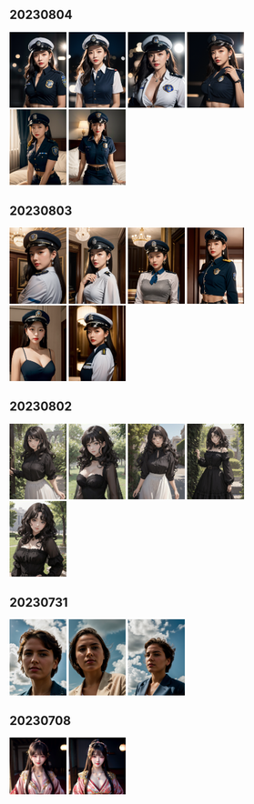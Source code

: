 ## 20230804
<img src="https://github.com/eric-projects/Stable-Diffusion-Pictures/blob/main/2023/20230804/00000726964990-人物.png" width="100px"> <img src="https://github.com/eric-projects/Stable-Diffusion-Pictures/blob/main/2023/20230804/00001726964991-人物.png" width="100px"> <img src="https://github.com/eric-projects/Stable-Diffusion-Pictures/blob/main/2023/20230804/000022999362575-人物.png" width="100px"> <img src="https://github.com/eric-projects/Stable-Diffusion-Pictures/blob/main/2023/20230804/000032999362576-人物.png" width="100px"> <img src="https://github.com/eric-projects/Stable-Diffusion-Pictures/blob/main/2023/20230804/00004562647704-人物.png" width="100px"> <img src="https://github.com/eric-projects/Stable-Diffusion-Pictures/blob/main/2023/20230804/00005562647705-人物.png" width="100px">

## 20230803
<img src="https://github.com/eric-projects/Stable-Diffusion-Pictures/blob/main/2023/20230803/000031431180734-人物.png" width="100px"> <img src="https://github.com/eric-projects/Stable-Diffusion-Pictures/blob/main/2023/20230803/000041431180735-人物.png" width="100px"> <img src="https://github.com/eric-projects/Stable-Diffusion-Pictures/blob/main/2023/20230803/000051431180736-人物.png" width="100px"> <img src="https://github.com/eric-projects/Stable-Diffusion-Pictures/blob/main/2023/20230803/00006910082986-人物.png" width="100px"> <img src="https://github.com/eric-projects/Stable-Diffusion-Pictures/blob/main/2023/20230803/00007910082987-人物.png" width="100px"> <img src="https://github.com/eric-projects/Stable-Diffusion-Pictures/blob/main/2023/20230803/00008910082988-人物.png" width="100px">

## 20230802
<img src="https://github.com/eric-projects/Stable-Diffusion-Pictures/blob/main/2023/20230802/000002698106278-人物.png" width="100px"> <img src="https://github.com/eric-projects/Stable-Diffusion-Pictures/blob/main/2023/20230802/000012698106279-人物.png" width="100px"> <img src="https://github.com/eric-projects/Stable-Diffusion-Pictures/blob/main/2023/20230802/000022698106280-人物.png" width="100px"> <img src="https://github.com/eric-projects/Stable-Diffusion-Pictures/blob/main/2023/20230802/000041561729128-人物.png" width="100px"> <img src="https://github.com/eric-projects/Stable-Diffusion-Pictures/blob/main/2023/20230802/000051561729129-人物.png" width="100px">

## 20230731
<img src="https://github.com/eric-projects/Stable-Diffusion-Pictures/blob/main/2023/20230731/000091738331892-人物.png" width="100px"> <img src="https://github.com/eric-projects/Stable-Diffusion-Pictures/blob/main/2023/20230731/000101738331893-人物.png" width="100px"> <img src="https://github.com/eric-projects/Stable-Diffusion-Pictures/blob/main/2023/20230731/000111738331894-人物.png" width="100px">

## 20230708
<img src="https://github.com/eric-projects/Stable-Diffusion-Pictures/blob/main/2023/20230708/00007166250247-人物-美女.png" width="100px"> <img src="https://github.com/eric-projects/Stable-Diffusion-Pictures/blob/main/2023/20230708/00006166250247-人物-美女.png" width="100px">

#